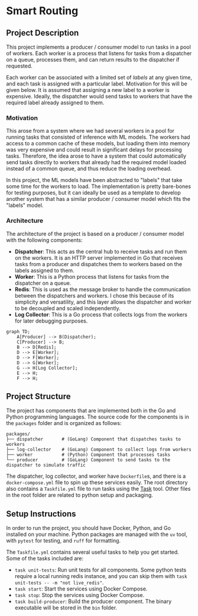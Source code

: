 # Smart Routing

## Project Description
This project implements a producer / consumer model to run tasks in a pool of workers. Each worker is a process that listens for tasks from a dispatcher on a queue, processes them, and can return results to the dispatcher if requested.

Each worker can be associated with a limited set of *labels* at any given time, and each task is assigned with a particular label. Motivation for this will be given below. It is assumed that assigning a new label to a worker is expensive. Ideally, the dispatcher would send tasks to workers that have the required label already assigned to them.

### Motivation
This arose from a system where we had several workers in a pool for running tasks that consisted of inference with ML models. The workers had access to a common cache of these models, but loading them into memory was very expensive and could result in significant delays for processing tasks. Therefore, the idea arose to have a system that could automatically send tasks directly to workers that already had the required model loaded instead of a common queue, and thus reduce the loading overhead.

In this project, the ML models have been abstracted to "labels" that take some time for the workers to load. The implementation is pretty bare-bones for testing purposes, but it can ideally be used as a template to develop another system that has a similar producer / consumer model which fits the "labels" model.

### Architecture
The architecture of the project is based on a producer / consumer model with the following components:
- **Dispatcher**: This acts as the central hub to receive tasks and run them on the workers. It is an HTTP server implemented in Go that receives tasks from a producer and dispatches them to workers based on the labels assigned to them.
- **Worker**: This is a Python process that listens for tasks from the dispatcher on a queue.
- **Redis**: This is used as the message broker to handle the communication between the dispatchers and workers. I chose this because of its simplicity and versatility, and this layer allows the dispatcher and worker to be decoupled and scaled independently.
- **Log Collector**: This is a Go process that collects logs from the workers for later debugging purposes.

```mermaid
graph TD;
    A[Producer] --> B(Dispatcher);
    C[Producer] --> B;
    B --> D[Redis];
    D --> E[Worker];
    D --> F[Worker];
    D --> G[Worker];
    G --> H[Log Collector];
    E --> H;
    F --> H;
```

## Project Structure
The project has components that are implemented both in the Go and Python programming languages. The source code for the components is in the `packages` folder and is organized as follows:
```
packages/
├── dispatcher       # (GoLang) Component that dispatches tasks to workers
├── log-collector    # (GoLang) Component to collect logs from workers
├── worker           # (Python) Component that processes tasks
└── producer         # (GoLang) Component to send tasks to the dispatcher to simulate traffic
```
The dispatcher, log collector, and worker have `Dockerfile`s, and there is a `docker-compose.yml` file to spin up these services easily. The root directory also contains a `Taskfile.yml` file to run tasks using the [Task](https://taskfile.dev/) tool. Other files in the root folder are related to python setup and packaging.

## Setup Instructions

In order to run the project, you should have Docker, Python, and Go installed on your machine. Python packages are managed with the `uv` tool, with `pytest` for testing, and `ruff` for formatting.

The `Taskfile.yml` contains several useful tasks to help you get started. Some of the tasks included are:
- `task unit-tests`: Run unit tests for all components. Some python tests require a local running redis instance, and you can skip them with `task unit-tests -- -m "not live_redis"`.
- `task start`: Start the services using Docker Compose.
- `task stop`: Stop the services using Docker Compose.
- `task build-producer`: Build the producer component. The binary executable will be stored in the `bin` folder.
